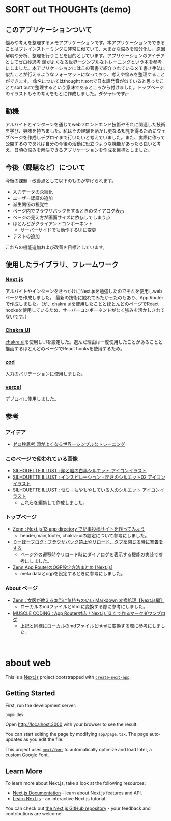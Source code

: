 # SORT out THOUGHTs (demo)
## このアプリケーションついて
悩みや考えを整理するメモアプリケーションです。本アプリケーションでできることはブレインストーミングに非常に似ていて、大まかな悩みを細分化し、原因解明や分析、整理を行うことを目的としています。アプリケーションのアイデアとして[ゼロ秒思考 頭がよくなる世界一シンプルなトレーニング](https://amzn.asia/d/cHb8pDo)という本を参考にしました。本アプリケーションにはこの著書で紹介されているメモ書き手法に似たことが行えるようなフォーマットになっており、考えや悩みを整理することができます。
命名についてはthoughtとsortで日本語発音が似ていると思ったこととsort outで整理するという意味であるところから付けました。トップページのイラストもその考えをもとに作成しました。~~ダジャレです。~~

## 動機
アルバイトとインターンを通じてwebフロントエンド技術やそれに関連した技術を学び、興味を持ちました。私はその経験を活かし更なる知見を得るためにウェブページを作成しデプロイまで行いたいと考えていました。また、実際に作って公開するのであれば自分の今後の活動に役立つような機能があったら良いと考え、日頃の悩みを解決できるアプリケーションを作成を目標としました。

## 今後（課題など）について
今後の課題・改善点として以下のものが挙げられます。

 - 入力データの永続化
 - ユーザー認証の追加
 - 派生関係の視覚性
 - ページ内でブラウザバックをするときのダイアログ表示
 - ページの見え方が画面サイズに依存してしまう点
 - ほとんどがクライアントコンポーネント
   - サーバーサイドでも動作するUIに変更 
 - テストの追加


これらの機能追加および改善を目標としています。

## 使用したライブラリ、フレームワーク
### [Next.js](https://nextjs.org/)
アルバイトやインターンをきっかけにNext.jsを勉強したのでそれを使用しwebページを作成しました。
最新の技術に触れてみたかったのもあり、App Routerで作成しました。（が、chakra uiを使用したこととほとんどのページでReact hooksを使用しているため、サーバーコンポーネントがなく強みを活かしきれてないです。）
### [Chakra UI](https://chakra-ui.com/)
[chakra ui](https://chakra-ui.com/)を使用しUIを設定した。選んだ理由は一度使用したことがあることと描画するほとんどのページでReact hooksを使用するため。

### [zod](https://zod.dev/)
入力のバリデーションに使用しました。

### [vercel](https://vercel.com/)
デプロイに使用しました。
## 参考
### アイデア
 - [ゼロ秒思考 頭がよくなる世界一シンプルなトレーニング](https://amzn.asia/d/cHb8pDo)
### このページで使われている画像
 - [SILHOUETTE ILLUST : 頭と脳の白黒シルエット アイコンイラスト](https://www.silhouette-illust.com/illust/20430)
 - [SILHOUETTE ILLUST : インスピレーション・閃きのシルエット02 アイコンイラスト](https://www.silhouette-illust.com/illust/49363)
 - [SILHOUETTE ILLUST : 悩む・もやもやしている人のシルエット アイコンイラスト](https://www.silhouette-illust.com/illust/42374)
   - これらを編集して作成しました。
### トップページ
 - [Zenn : Next.js 13 app directory で記事投稿サイトを作ってみよう](https://zenn.dev/azukiazusa/articles/next-js-app-dir-tutorial)
   - header,main,footer, chakra-uiの設定について参考にしました。
 - [りーほーブログ : ブラウザバック禁止やリロード、タブを閉じる時に警告をする](https://omkz.net/prohibit-browser-back/)
   - ページ外の遷移時やリロード時にダイアログを表示する機能の実装で参考にしました。
 - [Zenn App RouterのOGP設定方法まとめ [Next.js]](https://zenn.dev/temasaguru/articles/641a10cd5af02a)
   - meta dataとogpを設定するときに参考にしました。
### About ページ
 - [Zenn : 女医が教える本当に気持ちのいい Markdown 変換処理【Next.js編】](https://zenn.dev/yoshiishunichi/articles/667120b3d0c9d2)
   - ローカルのmdファイルとhtmlに変換する際に参考にしました。
 - [MUSCLE CODING : App Router対応！Next.js 13.4 で作るマークダウンブログ](https://musclecoding.com/nextjs-app-router-markdown-blog/)
   - 上記と同様にローカルのmdファイルとhtmlに変換する際に参考にしました。
<br>

# about web
This is a [Next.js](https://nextjs.org/) project bootstrapped with [`create-next-app`](https://github.com/vercel/next.js/tree/canary/packages/create-next-app).





## Getting Started

First, run the development server:

```bash
pnpm dev
```

Open [http://localhost:3000](http://localhost:3000) with your browser to see the result.

You can start editing the page by modifying `app/page.tsx`. The page auto-updates as you edit the file.

This project uses [`next/font`](https://nextjs.org/docs/basic-features/font-optimization) to automatically optimize and load Inter, a custom Google Font.

## Learn More

To learn more about Next.js, take a look at the following resources:

- [Next.js Documentation](https://nextjs.org/docs) - learn about Next.js features and API.
- [Learn Next.js](https://nextjs.org/learn) - an interactive Next.js tutorial.

You can check out [the Next.js GitHub repository](https://github.com/vercel/next.js/) - your feedback and contributions are welcome!

<!-- ## Deploy on Vercel

The easiest way to deploy your Next.js app is to use the [Vercel Platform](https://vercel.com/new?utm_medium=default-template&filter=next.js&utm_source=create-next-app&utm_campaign=create-next-app-readme) from the creators of Next.js.

Check out our [Next.js deployment documentation](https://nextjs.org/docs/deployment) for more details. -->
